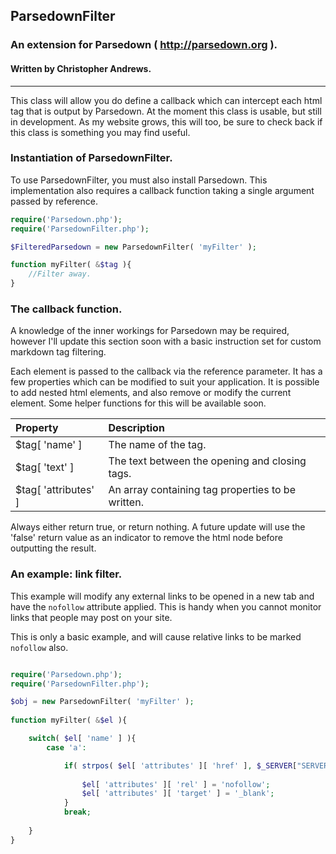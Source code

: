 ## ParsedownFilter
### An extension for Parsedown ( http://parsedown.org ).
#### Written by Christopher Andrews.

---

This class will allow you do define a callback which can intercept each html tag that is output by Parsedown.
At the moment this class is usable, but still in development. As my website grows, this will too, be sure to check back 
if this class is something you may find useful.

### Instantiation of ParsedownFilter. 
To use ParsedownFilter, you must also install Parsedown. 
This implementation also requires a callback function taking a single argument passed by reference.

```php
require('Parsedown.php');
require('ParsedownFilter.php');

$FilteredParsedown = new ParsedownFilter( 'myFilter' );

function myFilter( &$tag ){
	//Filter away.
}
```

### The callback function.
A knowledge of the inner workings for Parsedown may be required, however I'll update this section soon with 
a basic instruction set for custom markdown tag filtering.

Each element is passed to the callback via the reference parameter. 
It has a few properties which can be modified to suit your application.
It is possible to add nested html elements, and also remove or modify the current element. Some helper functions for 
this will be available soon.

| Property | Description |
| :--- | :--- |
| $tag[ 'name' ] | The name of the tag.
| $tag[ 'text' ] | The text between the opening and closing tags.
| $tag[ 'attributes' ] | An array containing tag properties to be written.

Always either return true, or return nothing. A future update will use the 'false' return value as an indicator 
to remove the html node before outputting the result.

### An example: link filter.

This example will modify any external links 
to be opened in a new tab and have the `nofollow` attribute applied. 
This is handy when you cannot monitor links that people may post on your site.

This is only a basic example, and will cause relative links to be marked `nofollow` also.
 
```php

require('Parsedown.php');
require('ParsedownFilter.php');

$obj = new ParsedownFilter( 'myFilter' );
	
function myFilter( &$el ){

	switch( $el[ 'name' ] ){
		case 'a':

			if( strpos( $el[ 'attributes' ][ 'href' ], $_SERVER["SERVER_NAME"] ) === false ){
			
				$el[ 'attributes' ][ 'rel' ] = 'nofollow';
				$el[ 'attributes' ][ 'target' ] = '_blank';
			}
			break;
			
	}
}
```